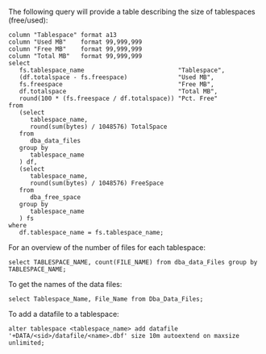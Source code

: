The following query will provide a table describing the size of tablespaces (free/used):
```
column "Tablespace" format a13
column "Used MB"    format 99,999,999
column "Free MB"    format 99,999,999
column "Total MB"   format 99,999,999
select
   fs.tablespace_name                          "Tablespace",
   (df.totalspace - fs.freespace)              "Used MB",
   fs.freespace                                "Free MB",
   df.totalspace                               "Total MB",
   round(100 * (fs.freespace / df.totalspace)) "Pct. Free"
from
   (select
      tablespace_name,
      round(sum(bytes) / 1048576) TotalSpace
   from
      dba_data_files
   group by
      tablespace_name
   ) df,
   (select
      tablespace_name,
      round(sum(bytes) / 1048576) FreeSpace
   from
      dba_free_space
   group by
      tablespace_name
   ) fs
where
   df.tablespace_name = fs.tablespace_name;
```
   
For an overview of the number of files for each tablespace:   
```
select TABLESPACE_NAME, count(FILE_NAME) from dba_data_Files group by TABLESPACE_NAME;
```

To get the names of the data files:
```
select Tablespace_Name, File_Name from Dba_Data_Files;
```

To add a datafile to a tablespace:
```
alter tablespace <tablespace_name> add datafile '+DATA/<sid>/datafile/<name>.dbf' size 10m autoextend on maxsize unlimited;
```
